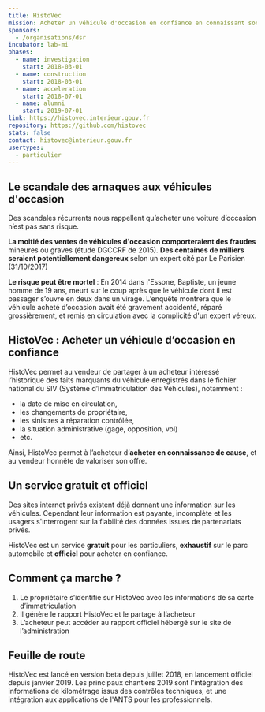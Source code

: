 ```yaml
---
title: HistoVec
mission: Acheter un véhicule d'occasion en confiance en connaissant son historique
sponsors:
  - /organisations/dsr
incubator: lab-mi
phases:
  - name: investigation
    start: 2018-03-01
  - name: construction
    start: 2018-03-01
  - name: acceleration
    start: 2018-07-01
  - name: alumni
    start: 2019-07-01
link: https://histovec.interieur.gouv.fr
repository: https://github.com/histovec
stats: false
contact: histovec@interieur.gouv.fr
usertypes:
  - particulier
---
```

## Le scandale des arnaques aux véhicules d'occasion

Des scandales récurrents nous rappellent qu’acheter une voiture d’occasion n’est pas sans risque.

**La moitié des ventes de véhicules d'occasion comporteraient des fraudes** mineures ou graves (étude DGCCRF de 2015).
**Des centaines de milliers seraient potentiellement dangereux** selon un expert cité par Le Parisien (31/10/2017)

**Le risque peut être mortel** : En 2014 dans l'Essone, Baptiste, un jeune homme de 19 ans, meurt sur le coup après que le véhicule dont il est passager s’ouvre en deux dans un virage. L’enquête montrera que le véhicule acheté d’occasion avait été gravement accidenté, réparé grossièrement, et remis en circulation avec la complicité d'un expert véreux.

## HistoVec : Acheter un véhicule d’occasion en confiance

HistoVec permet au vendeur de partager à un acheteur intéressé l’historique des faits marquants du véhicule enregistrés dans le fichier national du SIV (Système d’Immatriculation des Véhicules), notamment :
- la date de mise en circulation,
- les changements de propriétaire,
- les sinistres à réparation contrôlée,
- la situation administrative (gage, opposition, vol)
- etc.

Ainsi, HistoVec permet à l’acheteur d’**acheter en connaissance de cause**, et au vendeur honnête de valoriser son offre.

## Un service gratuit et officiel

Des sites internet privés existent déjà donnant une information sur les véhicules. Cependant leur information est payante, incomplète et les usagers s'interrogent sur la fiabilité des données issues de partenariats privés.

HistoVec est un service **gratuit** pour les particuliers, **exhaustif** sur le parc automobile et **officiel** pour acheter en confiance.

## Comment ça marche ?

1. Le propriétaire s’identifie sur HistoVec avec les informations de sa carte d’immatriculation
2. Il génère le rapport HistoVec et le partage à l’acheteur
3. L’acheteur peut accéder au rapport officiel hébergé sur le site de l’administration

## Feuille de route

HistoVec est lancé en version beta depuis juillet 2018, en lancement officiel depuis janvier 2019. 
Les principaux chantiers 2019 sont l'intégration des informations de kilométrage issus des contrôles techniques, et une intégration aux applications de l'ANTS pour les professionnels.
